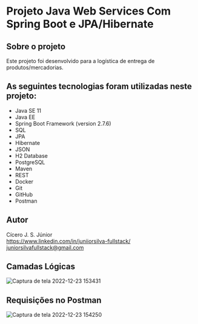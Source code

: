 # Projeto Java Web Services Com Spring Boot e JPA/Hibernate

## Sobre o projeto

Este projeto foi desenvolvido para a logística de entrega de produtos/mercadorias.

## As seguintes tecnologias foram utilizadas neste projeto:

* Java SE 11
* Java EE
* Spring Boot Framework (version 2.7.6)
* SQL
* JPA
* Hibernate
* JSON
* H2 Database
* PostgreSQL
* Maven
* REST
* Docker
* Git
* GitHub
* Postman

## Autor

Cícero J. S. Júnior  
https://www.linkedin.com/in/juniiorsilva-fullstack/
juniorsilvafullstack@gmail.com 

## Camadas Lógicas

![Captura de tela 2022-12-23 153431](https://user-images.githubusercontent.com/43589505/209392575-8d2ac4c4-ce12-440c-8c84-b573a865bc21.png)

## Requisições no Postman

![Captura de tela 2022-12-23 154250](https://user-images.githubusercontent.com/43589505/209393370-2aa8c2c1-6bbf-43d3-a5a5-a24814130044.png)
